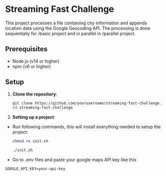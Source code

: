 # Streaming Fast Challenge

This project processes a file containing city information and appends location data using the Google Geocoding API. The processing is done sequentially for /basic project and in parallel in /parallel project.

## Prerequisites

- Node.js (v14 or higher)
- npm (v6 or higher)

## Setup

1. **Clone the repository**:
   ```sh
   git clone https://github.com/yourusername/streaming-fast-challenge.git
   cd streaming-fast-challenge

2. **Setting up a project**:
- Run following commands, this will install everything needed to setup the project:
    ```sh
    chmod +x init.sh
    ```
  
    ```sh
    ./init.sh
    ```
- Go to .env files and paste your google maps API key like this
 ```
GOOGLE_API_KEY=your-api-key
```

